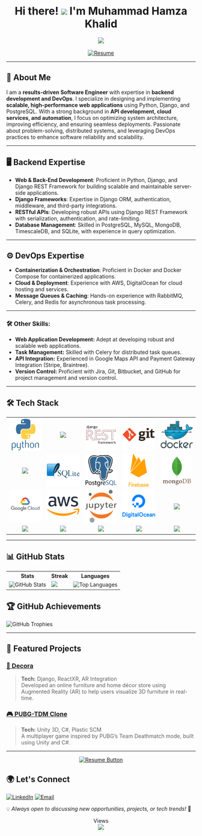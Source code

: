 <h1 align="center">
    Hi there! <img src="https://media.giphy.com/media/hvRJCLFzcasrR4ia7z/giphy.gif" width="40px"> I'm Muhammad Hamza Khalid
</h1>


<p align="center">
    <img src="https://readme-typing-svg.demolab.com?font=Fira+Code&size=24&pause=1000&color=1E90FF&center=true&vCenter=true&width=800&lines=🚀+Software+Engineer;💻+Backend+Developer;🤖+GenAI+Enthusiast" />
</p>

<p align="center">

<a href="https://github.com/muhammadhamzakhalid/Muhammad_Hamza_Khalid_2_.pdf" target="_blank">
        <img src="https://img.shields.io/badge/View%20My%20Resume-FF5733?style=for-the-badge&logo=adobeacrobatreader&logoColor=white&labelColor=black&color=blueviolet" alt="Resume" />
    </a>
    </p>

---

## 👋 About Me  
I am a **results-driven Software Engineer** with expertise in **backend development and DevOps**. I specialize in designing and implementing **scalable, high-performance web applications** using Python, Django, and PostgreSQL. With a strong background in **API development, cloud services, and automation**, I focus on optimizing system architecture, improving efficiency, and ensuring seamless deployments. Passionate about problem-solving, distributed systems, and leveraging DevOps practices to enhance software reliability and scalability.  

---

## 🖥 Backend Expertise  
- **Web & Back-End Development**: Proficient in Python, Django, and Django REST Framework for building scalable and maintainable server-side applications.  
- **Django Frameworks**: Expertise in Django ORM, authentication, middleware, and third-party integrations.  
- **RESTful APIs**: Developing robust APIs using Django REST Framework with serialization, authentication, and rate-limiting.  
- **Database Management**: Skilled in PostgreSQL, MySQL, MongoDB, TimescaleDB, and SQLite, with experience in query optimization.  

---

## ⚙️ DevOps Expertise  
- **Containerization & Orchestration**: Proficient in Docker and Docker Compose for containerized applications.  
- **Cloud & Deployment**: Experience with AWS, DigitalOcean for cloud hosting and services.  
- **Message Queues & Caching**: Hands-on experience with RabbitMQ, Celery, and Redis for asynchronous task processing.  

---
### 🛠 Other Skills:
- **Web Application Development:** Adept at developing robust and scalable web applications.
- **Task Management:** Skilled with Celery for distributed task queues.
- **API Integration:** Experienced in Google Maps API and Payment Gateway Integration (Stripe, Braintree).
- **Version Control:** Proficient with Jira, Git, Bitbucket, and GitHub for project management and version control.

---


## 🛠 Tech Stack  

<table>
<tr>
<td align='center'>
<img src="https://github.com/devicons/devicon/blob/master/icons/python/python-original-wordmark.svg" width="100">
</td>
<td align='center'>
<img src="https://www.djangoproject.com/m/img/logos/django-logo-negative.png" width="100">
</td>
<td align='center'>
<img src="https://github.com/devicons/devicon/blob/master/icons/djangorest/djangorest-original-wordmark.svg" width="100">
</td>
<td align='center'>
<img src="https://github.com/devicons/devicon/blob/master/icons/git/git-original-wordmark.svg" width="100">
</td>
<td align='center'>
<img src="https://github.com/devicons/devicon/blob/master/icons/docker/docker-original-wordmark.svg" width="100">
</td>
</tr>

<tr>
<td align='center' width="200">
<img src="https://download.logo.wine/logo/MySQL/MySQL-Logo.wine.png">
</td>
<td align='center' width="200">
<img src="https://github.com/devicons/devicon/blob/master/icons/sqlite/sqlite-original-wordmark.svg" width="100">
</td>
<td align='center' width="200">
<img src="https://github.com/devicons/devicon/blob/master/icons/postgresql/postgresql-original-wordmark.svg" width="90">
</td>
<td align='center' width="200">
<img src="https://github.com/devicons/devicon/blob/master/icons/firebase/firebase-plain-wordmark.svg" width="90">
</td>
<td align='center' width="200">
<img src="https://github.com/devicons/devicon/blob/master/icons/mongodb/mongodb-original-wordmark.svg" width="80">
</td>
</tr>

<tr>
<td align='center' width="200">
<img src="https://github.com/devicons/devicon/blob/master/icons/googlecloud/googlecloud-original-wordmark.svg" width="150">
</td>
<td align='center' width="200">
<img src="https://github.com/devicons/devicon/blob/master/icons/amazonwebservices/amazonwebservices-original-wordmark.svg" width="90">
</td>
<td align='center' width="200">
<img src="https://github.com/devicons/devicon/blob/master/icons/jupyter/jupyter-original-wordmark.svg" width="90">
</td>
<td align='center' width="200">
<img src="https://github.com/devicons/devicon/blob/master/icons/digitalocean/digitalocean-original-wordmark.svg" width="90">
</td>
<td align='center'>
<img src="https://www.vectorlogo.zone/logos/reactjs/reactjs-ar21.svg">
</td>
</tr>

<tr>
<td align='center' width="200">
<img src="https://www.bigdatawire.com/wp-content/uploads/2022/07/Timescale-Logo.png">
</td>
<td align='center'>
<img src="https://upload.wikimedia.org/wikipedia/commons/thumb/3/38/HTML5_Badge.svg/600px-HTML5_Badge.svg.png" width="70">
</td>
<td align='center'>
<img src="https://www.rabbitmq.com/img/rabbitmq-logo-with-name.svg" width="80">
</td>
<td align='center' width="200">
<img src="https://nginx.org/img/nginx_logo_dark.png" width="170">
</td>
<td align='center' width="200">
<img src="https://www.vectorlogo.zone/logos/heroku/heroku-ar21.svg">
</td>
</tr>
</table>

---

## 📊 GitHub Stats  
<table>
  <tr>
    <th>Stats</th>
    <th>Streak</th>
    <th>Languages</th>
  </tr>
  <tr>
    <!-- Stats Card -->
    <td>
      <img src="https://github-profile-summary-cards.vercel.app/api/cards/stats?username=Hamza-Chaudhary65&theme=gruvbox&count_private=true" alt="GitHub Stats"/>
    </td>
    <!-- Streak Card -->
    <td><a href="https://git.io/streak-stats"><img src="https://streak-stats.demolab.com/?user=Hamza-Chaudhary65&theme=gruvbox&hide_border=true&border_radius=32&date_format=j%20M%5B%20Y%5D&ring=888888"/></a></td>
    <!-- Top Languages -->
    <td>
      <img src="https://github-profile-summary-cards.vercel.app/api/cards/repos-per-language?username=hahmad2205&theme=gruvbox&count_private=true" alt="Top Languages"/>
    </td>
  </tr>
</table>

## 🏆 GitHub Achievements  

![GitHub Trophies](https://github-profile-trophy.vercel.app/?username=muhammadhamzakhalid&theme=darkhub)  

---

## 📌 Featured Projects  

### [🔗 Decora](https://github.com/Bilal-2/Decora)  
> **Tech:** Django, ReactXR, AR Integration  
Developed an online furniture and home décor store using Augmented Reality (AR) to help users visualize 3D furniture in real-time.  

### [🎮 PUBG-TDM Clone](https://github.com/your-repo-link)  
> **Tech:** Unity 3D, C#, Plastic SCM  
A multiplayer game inspired by PUBG’s Team Deathmatch mode, built using Unity and C#.  


---
<p align="center">
    <a href="https://github.com/muhammadhamzakhalid/Muhammad_Hamza_Khalid_2_.pdf" target="_blank">
        <img src="https://readme-typing-svg.demolab.com?font=Fira+Code&size=26&pause=1000&color=00FFFF&center=true&width=500&lines=🚀+Click+to+View+My+Resume!;📄+Download+Now!" alt="Resume Button" />
    </a>
</p>

## 🌍 Let's Connect  

[![LinkedIn](https://img.shields.io/badge/LinkedIn-0077B5?style=for-the-badge&logo=linkedin&logoColor=white)](https://www.linkedin.com/in/muhammadhamzakhalid)  [![Email](https://img.shields.io/badge/Email-D14836?style=for-the-badge&logo=gmail&logoColor=white)](mailto:hamzakhalidpk65@gmail.com)  

💡 *Always open to discussing new opportunities, projects, or tech trends!* 🚀
<p align="center"> 
  Views<br>
  <img src="https://profile-counter.glitch.me/%7BHamza_khalid%7D/count.svg" />
</p>
